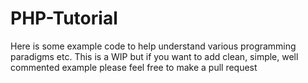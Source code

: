 # PHP-Tutorial
Here is some example code to help understand various programming paradigms etc.
This is a WIP but if you want to add clean, simple, well commented example please feel free to make a pull request
